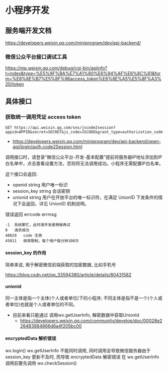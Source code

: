 # 小程序开发

## 服务端开发文档

https://developers.weixin.qq.com/miniprogram/dev/api-backend/

### 微信公众平台接口调试工具

https://mp.weixin.qq.com/debug/cgi-bin/apiinfo?t=index&type=%E5%9F%BA%E7%A1%80%E6%94%AF%E6%8C%81&form=%E8%8E%B7%E5%8F%96access_token%E6%8E%A5%E5%8F%A3%20/token

## 具体接口

### 获取统一调用凭证 access token

`GET https://api.weixin.qq.com/sns/jscode2session?appid=APPID&secret=SECRET&js_code=JSCODE&grant_type=authorization_code`

- https://developers.weixin.qq.com/miniprogram/dev/api-backend/open-api/login/auth.code2Session.html

调用接口时，请登录“微信公众平台-开发-基本配置”提前将服务器IP地址添加到IP白名单中，点击查看设置方法，否则将无法调用成功。小程序无需配置IP白名单。

这个接口会返回:

- openid	string	用户唯一标识
- session_key	string	会话密钥
- unionid	string	用户在开放平台的唯一标识符，在满足 UnionID 下发条件的情况下会返回，详见 UnionID 机制说明。

错误返回 errcode errmsg

```
-1	系统繁忙，此时请开发者稍候再试
0	请求成功	
40029	code 无效	
45011	频率限制，每个用户每分钟100次
```


#### session_key 的作用

简单来说, 用于解密微信前端获取的加密数据, 比如手机号

https://blog.csdn.net/qq_33594380/article/details/80431582


#### unionid

同一主体是指一个主体(个人或者单位)下的小程序; 不同主体是指不是一个(个人或者单位)也就是个人或者单位的不同。

- 目前来看只能通过 调用wx.getUserInfo, 解密数据中获取UnionId
	- https://developers.weixin.qq.com/community/develop/doc/00028e226483884866d6a4f205bc00

#### encryptedData 解析错误

wx.login() wx.getUserInfo 不能同时调用, 同时调用会导致微信服务器由于 session_key 更新不及时, 而导致 encryptedData 解密错误
在 wx.getUserInfo 调用前要先调用 wx.checkSession()


